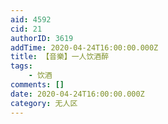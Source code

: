 ```yaml
---
aid: 4592
cid: 21
authorID: 3619
addTime: 2020-04-24T16:00:00.000Z
title: 【音樂】一人饮酒醉
tags:
    - 饮酒
comments: []
date: 2020-04-24T16:00:00.000Z
category: 无人区
---
```



